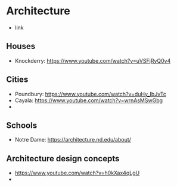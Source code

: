 # Architecture

* link

## Houses

* Knockderry: https://www.youtube.com/watch?v=uVSFjRyQ0v4

## Cities

* Poundbury: https://www.youtube.com/watch?v=duHy_IbJvTc
* Cayala: https://www.youtube.com/watch?v=wrnAsMSwGbg
* 

## Schools

* Notre Dame: https://architecture.nd.edu/about/

## Architecture design concepts

* https://www.youtube.com/watch?v=h0kXax4qLgU
* 
